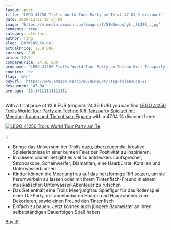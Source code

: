 ```yaml
---
layout: post
title: 'LEGO 41250 Trolls World Tour Party am Te at 47.04 % discount'
date: 2020-12-21 10:54:04
image: 'https://m.media-amazon.com/images/I/51HUnsoghyL._SL200_.jpg'
comments: true
category: ofertas
author: ring
slug: 'B07WLN9LYX-de'
actualPrice: 12.9 EUR
currency: EUR
price: 12.9
comparePrice: 24.36 EUR
prodname: 'LEGO 41250 Trolls World Tour Party am Techno Riff Tanzparty Spielset mit Meerjungfrauen und Tintenfisch-Figuren'
country: 'de'
flag: '🇩🇪'
buyurl: 'https://www.amazon.de/dp/B07WLN9LYX/?tag=tolees0ca-21'
descuento: '47.04'
average: '15.17111111111111'
---
```


With a final price of 12.9 EUR (original: 24.36 EUR) you can find [LEGO 41250 Trolls World Tour Party am Techno Riff Tanzparty Spielset mit Meerjungfrauen und Tintenfisch-Figuren](https://www.amazon.de/dp/B07WLN9LYX/?tag=tolees0ca-21) with a  47.04 % discount here:

[![LEGO 41250 Trolls World Tour Party am Te](https://m.media-amazon.com/images/I/51HUnsoghyL._SL200_.jpg)](https://www.amazon.de/dp/B07WLN9LYX/?tag=tolees0ca-21)

ℹ️:

- Bringe das Universum der Trolls dazu, überzeugende, kreative Spielerlebnisse in einer bunten Feier der Positivität zu inspirieren.
- In diesem coolen Set gibt es viel zu entdecken: Lautsprecher, Stroboskope, Scheinwerfer, Diamanten, eine Haarbürste, Korallen und Unterwasserblumen
- Kinder können die Meerjungfrau auf das herzförmige Riff setzen, um sie herumwirbeln zu lassen oder mit ihrem Tintenfisch-Freund in einem musikalischen Unterwasser-Abenteuer zu rutschen
- Das Set enthält eine Trolls Meerjungfrau Spielfigur für das Rollenspiel einer DJ-Party, mit abnehmbaren Haaren und Haarzubehör zum Dekorieren, sowie einen Freund den Tintenfisch
- Einfach zu bauen. Jetzt können auch jüngere Baumeister an ihren selbstständigen Bauerfolgen Spaß haben

[Buy it!!](https://www.amazon.de/dp/B07WLN9LYX/?tag=tolees0ca-21)
